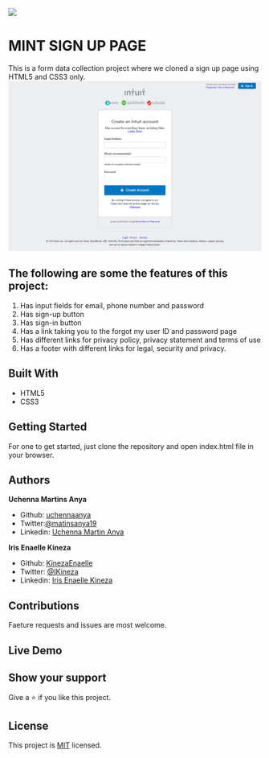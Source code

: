 ![](https://img.shields.io/badge/Microverse-blueviolet)

# MINT SIGN UP PAGE
This is a form data collection project where we cloned a sign up page using HTML5 and CSS3 only.
![screenshot](assets/images/screenshot.png)

## The following are some the features of this project:

1. Has input fields for email, phone number and password
2. Has sign-up button
3. Has sign-in button
4. Has a link taking you to the forgot my user ID and password page
5. Has different links for privacy policy, privacy statement and terms of use
6. Has a footer with different links for legal, security and privacy.

## Built With

- HTML5
- CSS3

## Getting Started 

For one to get started, just clone the repository and open index.html file in your browser.

## Authors

 **Uchenna Martins Anya**

- Github: [uchennaanya](https://github.com/uchennaanya)
- Twitter:[@matinsanya19](https://twitter.com/martinsanya19)
- Linkedin: [Uchenna Martin Anya](https://www.linkedin.com/in/uchenna-anya/)


**Iris Enaelle Kineza** 

- Github: [KinezaEnaelle](https://github.com/KinezaEnaelle)
- Twitter: [@IKineza](https://twitter.com/ikineza)
- Linkedin: [Iris Enaelle Kineza](https://www.linkedin.com/in/iris-enaelle-kineza-25a676187/)

## Contributions

Faeture requests and issues are most welcome.

## Live Demo 



## Show your support

Give a ⭐️ if you like this project.


## License

This project is [MIT](https://github.com/KinezaEnaelle/Mint-Signup/blob/master/LICENSE) licensed.
